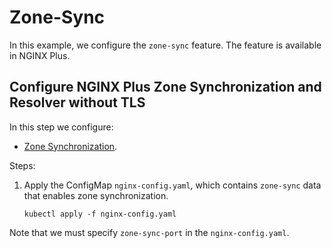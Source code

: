 # Zone-Sync

In this example, we configure the `zone-sync` feature. The feature is available in NGINX Plus.

## Configure NGINX Plus Zone Synchronization and Resolver without TLS

In this step we configure:

- [Zone Synchronization](https://docs.nginx.com/nginx/admin-guide/high-availability/zone_sync/).

Steps:

1. Apply the ConfigMap `nginx-config.yaml`, which contains `zone-sync` data that enables zone synchronization.

    ```console
    kubectl apply -f nginx-config.yaml
    ```

Note that we must specify `zone-sync-port` in the `nginx-config.yaml`.
